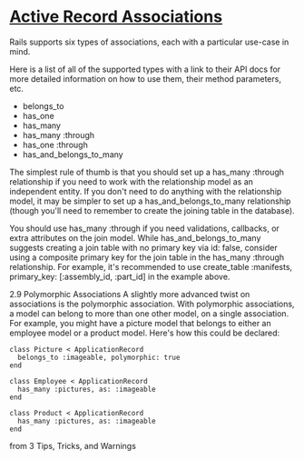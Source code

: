 
# [Active Record Associations](https://guides.rubyonrails.org/association_basics.html)


Rails supports six types of associations, each with a particular use-case in mind.

Here is a list of all of the supported types with a link to their API docs for more detailed information on how to use them, their method parameters, etc.

* belongs_to
* has_one
* has_many
* has_many :through
* has_one :through
* has_and_belongs_to_many



The simplest rule of thumb is that you should set up a has_many :through relationship if you need to work with the relationship model as an independent entity. If you don't need to do anything with the relationship model, it may be simpler to set up a has_and_belongs_to_many relationship (though you'll need to remember to create the joining table in the database).

You should use has_many :through if you need validations, callbacks, or extra attributes on the join model.
While has_and_belongs_to_many suggests creating a join table with no primary key via id: false, consider using a composite primary key for the join table in the has_many :through relationship. For example, it's recommended to use create_table :manifests, primary_key: [:assembly_id, :part_id] in the example above.

2.9 Polymorphic Associations
A slightly more advanced twist on associations is the polymorphic association. With polymorphic associations, a model can belong to more than one other model, on a single association. For example, you might have a picture model that belongs to either an employee model or a product model. Here's how this could be declared:

```
class Picture < ApplicationRecord
  belongs_to :imageable, polymorphic: true
end

class Employee < ApplicationRecord
  has_many :pictures, as: :imageable
end

class Product < ApplicationRecord
  has_many :pictures, as: :imageable
end
```

from
3 Tips, Tricks, and Warnings
